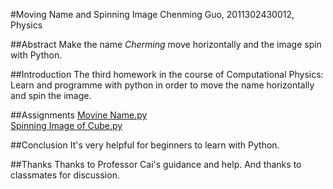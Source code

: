 #Moving Name and Spinning Image
Chenming Guo, 2011302430012, Physics

##Abstract
Make the name *Cherming* move horizontally and the image spin with Python.

##Introduction
The third homework in the course of Computational Physics:
Learn and programme with python in order to move the name horizontally and spin the image.

##Assignments
[Movine Name.py](https://github.com/gcmcpwork/compuational_physics_N2011302430012/edit/master/Exercise_02/Movine%20Name.py)<br/>
[Spinning Image of Cube.py](https://github.com/gcmcpwork/compuational_physics_N2011302430012/blob/master/Exercise_03/Spinning%20Image%20of%20Cube.py)

##Conclusion
It's very helpful for beginners to learn with Python.

##Thanks
Thanks to Professor Cai's guidance and help.
And thanks to classmates for discussion.
